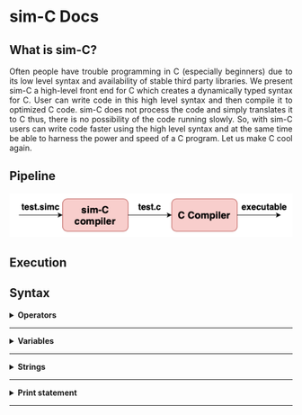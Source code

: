 # sim-C Docs

## What is sim-C?

<p align="justify">Often people have trouble programming in C (especially beginners) due to its low level syntax and availability of stable third party libraries. We present sim-C a high-level front end for C which creates a dynamically typed syntax for C. User can write code in this high level syntax and then compile it to optimized C code. sim-C does not process the code and simply translates it to C thus, there is no possibility of the code running slowly. So, with sim-C users can write code faster using the high level syntax and at the same time be able to harness the power and speed of a C program. Let us make C cool again.</p>

## Pipeline

<p align="center">
  <img src="./simc-pipeline.png">
</p>


## Execution



## Syntax

<details>

  <summary><b>Operators</b></summary>

### Arithmetic operators

  1) Addition operator (+):-

  ```console
  1 + 2
  ```
  <b>Result => 1 + 2</b>

  2) Subtraction operator (-):-

  ```console
  1 - 2
  ```
  <b>Result => 1 - 2</b>

  3) Multiplication operator (*):-

  ```console
  1 * 2
  ```
  <b>Result => 1 * 2</b>

  4) Division operator (/):-

  ```console
  1 / 2
  ```
  <b>Result => 1 / 2</b>

  5) Modulo operator (%):-

  ```console
  1 % 2
  ```
  <b>Result => 1 % 2</b>

  ### Relational operator

  1) Less than (<):-

  ```console
  1 < 2
  ```
  <b>Result => 1 < 2</b>

  2) Greater than (>):-

  ```console
  1 > 2
  ```
  <b>Result => 1 > 2</b>

  3) Equal to (==):-
  ```console
  1 == 2
  ```
  <b>Result => 1 == 2</b>

  4) Less than equal to (<=):-
  ```console
  1 <= 2
  ```
  <b>Result => 1 <= 2</b>

  5) Greater than equal to (>=):-
  ```console
  1 >= 2
  ```
  <b>Result => 1 >= 2</b>

  6) Not equal to (!=):-
  ```console
  1 != 2
  ```
  <b>Result => 1 != 2</b>

  ### Assignment operator

  ```console
  a = 1
  ```
  <b>Result => a = 2</b>

</details>

<hr />

<details>

  <summary><b>Variables</b></summary>

  ### Declaring a variable

  ```console
  var a
  ```
  <b>Note: Here a is name of variable.</b>
  <b>Result => var a</b>

  ### Initializing a variable

  ```console
  var a = 2
  ```
  <b>Note: Here a is name of variable and it gets a value of 2.</b>
  <b>Result => int a = 2</b>

  ### Assigning value to a variable

  ```console
  a = 3
  ```
  <b>Note: Here a is name of variable, we also assume here that a is declared earler in the code.</b>
  <b>Result => a = 3</b>

</details>

<hr />

<details>

  <summary><b>Strings</b></summary>

  ### Initializing a string variable

  ```console
  var a = "Hello"
  ```
  <b>Note: Strings should be enclosed within double quotes (" ").</b>
  <b>Result => char* a = "Hello"</b>

</details>

<hr />

<details>

  <summary><b>Print statement</b></summary>

  ### Syntax of print statement

  ```console
  print("Hello World")
  ```

  <b>Result => printf("Hello World")</b>

</details>

<hr />